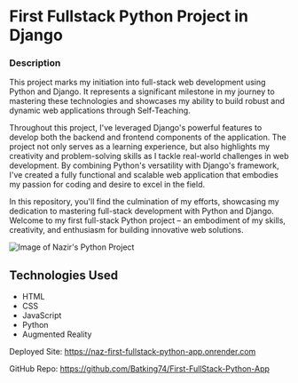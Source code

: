 # First Fullstack Python Project in Django

### Description
This project marks my initiation into full-stack web development using Python and Django. It represents a significant milestone in my journey to mastering these technologies and showcases my ability to build robust and dynamic web applications through Self-Teaching.

Throughout this project, I've leveraged Django's powerful features to develop both the backend and frontend components of the application. The project not only serves as a learning experience, but also highlights my creativity and problem-solving skills as I tackle real-world challenges in web development. By combining Python's versatility with Django's framework, I've created a fully functional and scalable web application that embodies my passion for coding and desire to excel in the field.

In this repository, you'll find the culmination of my efforts, showcasing my dedication to mastering full-stack development with Python and Django. Welcome to my first full-stack Python project – an embodiment of my skills, creativity, and enthusiasm for building innovative web solutions.

![Image of Nazir's Python Project]()


## Technologies Used
- HTML
- CSS
- JavaScript
- Python
- Augmented Reality

Deployed Site: https://naz-first-fullstack-python-app.onrender.com

GitHub Repo: https://github.com/Batking74/First-FullStack-Python-App